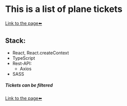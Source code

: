 # This is a list of plane tickets
[Link to the page⬅️][link]
## Stack:
* React, React.createContext
* TypeScript
* Rest-API:
	* Axios
* SASS

##### Tickets can be filtered
[Link to the page⬅️][link]

[link]: https://steterik.github.io/stet-tickets/
